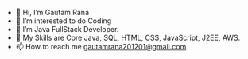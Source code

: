 - 👋 Hi, I’m Gautam Rana
- 👀 I’m interested to do Coding
- 🌱 I’m Java FullStack Developer.
- 💞️ My Skills are Core Java, SQL, HTML, CSS, JavaScript, J2EE, AWS. 
- 📫 How to reach me gautamrana201201@gmail.com

<!---
GautamRana-2001/GautamRana-2001 is a ✨ special ✨ repository because its `README.md` (this file) appears on your GitHub profile.
You can click the Preview link to take a look at your changes.
--->
